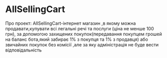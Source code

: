 # AllSellingCart
Про проект:
AllSellingCart-інтернет магазин ,в якому можна продавати,купувати всі легальні речі та послуги (ціна не менше 100 грн), за допомогою захищених покупок(передавання покупцем грошей на баланс бота,який забирає 1% з покупця та 1% з продавця)  або звичайних покупок без комісії  ,але за яку адміністрація не буде вести відповідальність
